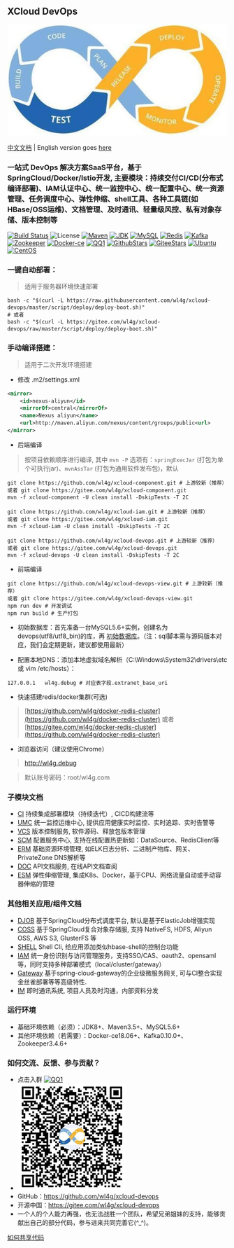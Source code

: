 ## XCloud DevOps
![XCloud DevSecOps](shots/logo.jpg)

[中文文档](README_CN.md) | English version goes [here](README.md)

### 一站式 DevOps 解决方案SaaS平台，基于SpringCloud/Docker/Istio开发, 主要模块：持续交付CI/CD(分布式编译部署)、IAM认证中心、统一监控中心、统一配置中心、统一资源管理、任务调度中心、弹性伸缩、shell工具、各种工具链(如HBase/OSS运维)、文档管理、及时通讯、轻量级风控、私有对象存储、版本控制等

[![Build Status](https://travis-ci.org/wl4g/xcloud-devops.svg)](https://travis-ci.org/wl4g/xcloud-devops)
![License](https://img.shields.io/badge/license-Apache2.0+-green.svg)
[![Maven](https://img.shields.io/badge/Maven-3.5+-green.svg)](https://github.com/wl4g/xcloud-devops)
[![JDK](https://img.shields.io/badge/JDK-1.8+-green.svg)](https://github.com/wl4g/xcloud-devops)
[![MySQL](https://img.shields.io/badge/MySQL-5.6+-green.svg)](https://github.com/wl4g/xcloud-devops)
[![Redis](https://img.shields.io/badge/RedisCluster-3+-green.svg)](https://github.com/wl4g/xcloud-devops)
[![Kafka](https://img.shields.io/badge/Kafka-0.10.0+-green.svg)](https://github.com/wl4g/xcloud-devops)
[![Zookeeper](https://img.shields.io/badge/Zookeeper-3.4.6+-green.svg)](https://github.com/wl4g/xcloud-devops)
[![Docker-ce](https://img.shields.io/badge/DockerCE-18.06+-green.svg)](https://github.com/wl4g/xcloud-devops)
[![QQ1](https://img.shields.io/badge/QQ1-855349515-green.svg)](https://shang.qq.com/wpa/qunwpa?idkey=0343b06591d19188d86dc078912adfc5c40f023c8ec5a0d1eda5bdfc35ab40d0)
[![GithubStars](https://img.shields.io/github/stars/wl4g/xcloud-devops)](https://github.com/wl4g/xcloud-devops)
[![GiteeStars](https://gitee.com/wl4g/xcloud-devops/badge/star.svg)](https://gitee.com/wl4g/xcloud-devops)
[![Ubuntu](https://img.shields.io/badge/Ubuntu-16+-green.svg)](https://gitee.com/wl4g/xcloud-devops)
[![CentOS](https://img.shields.io/badge/CentOS-6.5+-green.svg)](https://gitee.com/wl4g/xcloud-devops)


### 一键自动部署：
> 适用于服务器环境快速部署

```
bash -c "$(curl -L https://raw.githubusercontent.com/wl4g/xcloud-devops/master/script/deploy/deploy-boot.sh)"
# 或者
bash -c "$(curl -L https://gitee.com/wl4g/xcloud-devops/raw/master/script/deploy/deploy-boot.sh)"
```

### 手动编译搭建：
> 适用于二次开发环境搭建

- 修改 .m2/settings.xml
```xml
<mirror>
    <id>nexus-aliyun</id>
    <mirrorOf>central</mirrorOf>
    <name>Nexus aliyun</name>
    <url>http://maven.aliyun.com/nexus/content/groups/public<url>
</mirror>
```

- 后端编译
> 按项目依赖顺序进行编译, 其中 `mvn -P` 选项有：`springExecJar` (打包为单个可执行jar)、`mvnAssTar` (打包为通用软件发布包)，默认
```
git clone https://github.com/wl4g/xcloud-component.git # 上游较新（推荐）
或者 git clone https://gitee.com/wl4g/xcloud-component.git
mvn -f xcloud-component -U clean install -DskipTests -T 2C

git clone https://github.com/wl4g/xcloud-iam.git # 上游较新（推荐）
或者 git clone https://gitee.com/wl4g/xcloud-iam.git
mvn -f xcloud-iam -U clean install -DskipTests -T 2C

git clone https://github.com/wl4g/xcloud-devops.git # 上游较新（推荐）
或者 git clone https://gitee.com/wl4g/xcloud-devops.git
mvn -f xcloud-devops -U clean install -DskipTests -T 2C
```

- 前端编译
```
git clone https://github.com/wl4g/xcloud-devops-view.git # 上游较新（推荐）
或者 git clone https://gitee.com/wl4g/xcloud-devops-view.git
npm run dev # 开发调试
npm run build # 生产打包
```

- 初始数据库：首先准备一台MySQL5.6+实例，创建名为devops(utf8/utf8_bin)的库，再 [初始数据库](../../../xcloud-devops-db)。（注：sql脚本需与源码版本对应，我们会定期更新，建议都使用最新）

- 配置本地DNS：添加本地虚拟域名解析（C:\Windows\System32\drivers\etc 或 vim /etc/hosts）：
```
127.0.0.1   wl4g.debug # 对应表字段.extranet_base_uri
```

- 快速搭建redis/docker集群(可选)
> [https://github.com/wl4g/docker-redis-cluster](https://github.com/wl4g/docker-redis-cluster) 或者 [https://gitee.com/wl4g/docker-redis-cluster](https://github.com/wl4g/docker-redis-cluster)

- 浏览器访问（建议使用Chrome）
> http://wl4g.debug

> 默认账号密码：root/wl4g.com


### 子模块文档
- [CI](xcloud-devops-ci/README_CN.md)               持续集成部署模块（持续迭代）, CICD构建流等
- [UMC](xcloud-devops-umc/README_CN.md)             统一监控运维中心, 提供应用健康实时监控、实时追踪、实时告警等
- [VCS](xcloud-devops-vcs/README_CN.md)             版本控制服务, 软件源码、释放包版本管理
- [SCM](xcloud-devops-scm/README_CN.md)             配置服务中心, 支持在线配置热更新如：DataSource、RedisClient等
- [ERM](xcloud-devops-erm/README_CN.md)             基础资源环境管理, 如ELK日志分析、二进制产物库、网关、PrivateZone DNS解析等
- [DOC](xcloud-devops-doc/README_CN.md)             API文档服务, 在线API文档查阅
- [ESM](xcloud-devops-esm/README_CN.md)             弹性伸缩管理, 集成K8s、Docker，基于CPU、网络流量自动或手动容器伸缩的管理

### 其他相关应用/组件文档
- [DJOB](xcloud-djob/README_CN.md)                  基于SpringCloud分布式调度平台, 默认是基于ElasticJob增强实现
- [COSS](xcloud-coss/README_CN.md)					基于SpringCloud复合对象存储服, 支持 NativeFS, HDFS, Aliyun OSS, AWS S3, GlusterFS 等
- [SHELL](xcloud-devops-shell/README_CN.md)         Shell Cli, 给应用添加类似hbase-shell的控制台功能
- [IAM](xcloud-iam/README_CN.md)					统一身份识别与访问管理服务，支持SSO/CAS、oauth2、opensaml等，同时支持多种部署模式（local/cluster/gateway）
- [Gateway](xcloud-gateway/README_CN.md)			基于spring-cloud-gateway的企业级微服务网关, 可与CI整合实现金丝雀部署等等高级特性.
- [IM](xcloud-im/README_CN.md)						即时通讯系统, 项目人员及时沟通，内部资料分发


### 运行环境
- 基础环境依赖（必须）：JDK8+、Maven3.5+、MySQL5.6+
- 其他环境依赖（若需要）：Docker-ce18.06+、Kafka0.10.0+、Zookeeper3.4.6+


### 如何交流、反馈、参与贡献？
- 点击入群 [![QQ1](https://img.shields.io/badge/QQ1-855349515-green.svg)](https://shang.qq.com/wpa/qunwpa?idkey=0343b06591d19188d86dc078912adfc5c40f023c8ec5a0d1eda5bdfc35ab40d0)
- ![q855349515](shots/q855349515.jpg)
- GitHub：https://github.com/wl4g/xcloud-devops
- 开源中国：https://gitee.com/wl4g/xcloud-devops
- 一个人的个人能力再强，也无法战胜一个团队，希望兄弟姐妹的支持，能够贡献出自己的部分代码，参与进来共同完善它(^_^)。

[如何共享代码](https://www.cnblogs.com/wenber/p/3630921.html)
